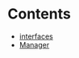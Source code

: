 

# Contents
- [interfaces](/src/oz-custom/presets/base/interfaces)
- [Manager](Manager.sol/abstract.Manager.md)
